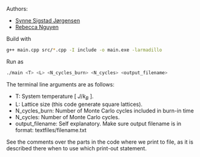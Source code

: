 Authors: 
- [Synne Sigstad Jørgensen](https://github.uio.no/synnesjo)
- [Rebecca Nguyen](https://github.uio.no/rebeccng)

Build with
```sh
g++ main.cpp src/*.cpp -I include -o main.exe -larmadillo
```
Run as
```sh
./main <T> <L> <N_cycles_burn> <N_cycles> <output_filename>
```
The terminal line arguments are as follows:
- T: System temperature [ $J/k_B$ ].
- L: Lattice size (this code generate square lattices).
- N_cycles_burn: Number of Monte Carlo cycles included in burn-in time
- N_cycles: Number of Monte Carlo cycles.
- output_filename: Self explanatory. Make sure output filename is in format: textfiles/filename.txt

See the comments over the parts in the code where we print to file, as it is described there when to use which print-out statement.